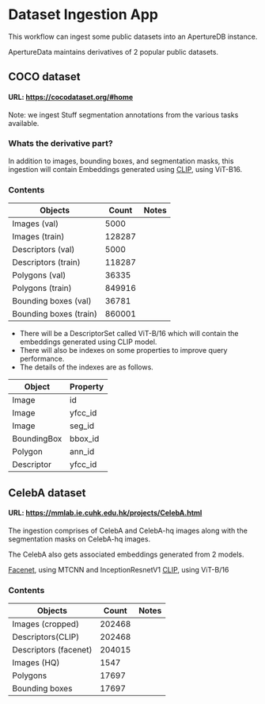 Dataset Ingestion App
=====================

This workflow can ingest some public datasets into an ApertureDB instance.

ApertureData maintains derivatives of 2 popular public datasets.

## COCO dataset
#### URL: https://cocodataset.org/#home
Note: we ingest Stuff segmentation annotations from the various tasks available.

### Whats the derivative part?
In addition to images, bounding boxes, and segmentation masks, this ingestion will contain Embeddings generated using [CLIP](https://github.com/openai/CLIP), using ViT-B16.

### Contents
| Objects | Count | Notes|
| --- | --- | --- |
| Images (val) | 5000 |
| Images (train) | 128287 |
| Descriptors (val) | 5000 |
| Descriptors (train) | 118287 |
| Polygons (val) | 36335 |
| Polygons (train) | 849916 |
| Bounding boxes (val) | 36781 |
| Bounding boxes (train) | 860001 |

- There will be a DescriptorSet called ViT-B/16 which will contain the embeddings generated using CLIP model.
- There will also be indexes on some properties to improve query performance.
- The details of the indexes are as follows.

| Object | Property |
| --- | --- |
| Image | id |
| Image | yfcc_id |
| Image | seg_id |
| BoundingBox | bbox_id |
| Polygon | ann_id |
| Descriptor | yfcc_id |


## CelebA dataset
#### URL: https://mmlab.ie.cuhk.edu.hk/projects/CelebA.html
The ingestion comprises of CelebA and CelebA-hq images along with the segmentation masks on CelebA-hq images.

The CelebA also gets associated embeddings generated from 2 models.

[Facenet](https://github.com/timesler/facenet-pytorch), using MTCNN and InceptionResnetV1
[CLIP](https://github.com/openai/CLIP), using ViT-B/16

### Contents
| Objects | Count | Notes|
| --- | --- | --- |
| Images (cropped) | 202468 |
| Descriptors(CLIP) | 202468 |
| Descriptors (facenet) | 204015 |
| Images (HQ) | 1547 |
| Polygons | 17697 |
| Bounding boxes | 17697 |

